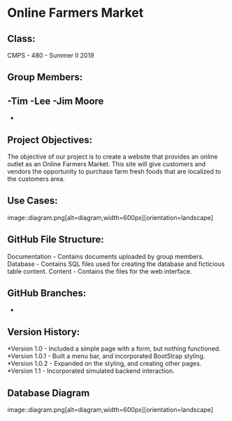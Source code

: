 # Online Farmers Market

## Class:
CMPS - 480 - Summer II 2019

## Group Members:
-Tim
-Lee
-Jim Moore
-
-

## Project Objectives:
The objective of our project is to create a website that provides an 
online outlet as an Online Farmers Market. This site will give customers and
vendors the opportunity to purchase farm fresh foods that are localized to the 
customers area.

## Use Cases:
image::diagram.png[alt=diagram,width=600px][orientation=landscape]

## GitHub File Structure:
Documentation - Contains documents uploaded by group members.
Database - Contains SQL files used for creating the database and ficticious table content.
Content - Contains the files for the web interface.

## GitHub Branches:
-


## Version History:
*Version 1.0 - Included a simple page with a form, but nothing functioned.
*Version 1.0.1 - Built a menu bar, and incorporated BootStrap styling.
*Version 1.0.2 - Expanded on the styling, and creating other pages.
*Version 1.1 - Incorporated simulated backend interaction.

## Database Diagram
image::diagram.png[alt=diagram,width=600px][orientation=landscape]
